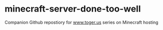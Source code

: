 # minecraft-server-done-too-well
Companion Github repostiory for www.toger.us series on Minecraft hosting

